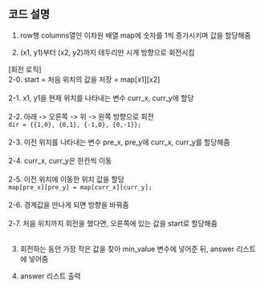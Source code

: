 ## 코드 설명

1. row행 columns열인 이차원 배열 map에 숫자를 1씩 증가시키며 값을 할당해줌

2. (x1, y1)부터 (x2, y2)까지 테두리만 시계 방향으로 회전시킴

[회전 로직]
<br/>
2-0. start = 처음 위치의 값을 저장 = map[x1][x2] <br/><br/>
2-1. x1, y1을 현재 위치를 나타내는 변수 curr_x, curr_y에 할당<br/><br/>
2-2. 아래 -> 오른쪽 -> 위 -> 왼쪽 방향으로 회전<br/>
```dir = {{1,0}, {0,1}, {-1,0}, {0,-1}};```<br/><br/>
2-3. 이전 위치를 나타내는 변수 pre_x, pre_y에 curr_x, curr_y를 할당해줌<br/><br/>
2-4. curr_x, curr_y은 한칸씩 이동 <br/><br/>
2-5. 이전 위치에 이동한 위치 값을 할당 <br/>
```map[pre_x][pre_y] = map[curr_x][curr_y];```<br/><br/>
2-6. 경계값을 만나게 되면 방향을 바꿔줌 <br/><br/>
2-7. 처음 위치까지 회전을 했다면, 오른쪽에 있는 값을 start로 할당해줌 <br/><br/>

3. 회전하는 동안 가장 작은 값을 찾아 min_value 변수에 넣어준 뒤, answer 리스트에 넣어줌

4. answer 리스트 출력
